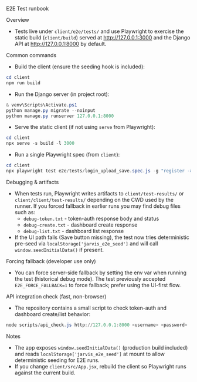 E2E Test runbook

Overview
- Tests live under `client/e2e/tests/` and use Playwright to exercise the static build (`client/build`) served at http://127.0.0.1:3000 and the Django API at http://127.0.0.1:8000 by default.

Common commands
- Build the client (ensure the seeding hook is included):

```powershell
cd client
npm run build
```

- Run the Django server (in project root):

```powershell
& venv\Scripts\Activate.ps1
python manage.py migrate --noinput
python manage.py runserver 127.0.0.1:8000
```

- Serve the static client (if not using `serve` from Playwright):

```powershell
cd client
npx serve -s build -l 3000
```

- Run a single Playwright spec (from `client`):

```powershell
cd client
npx playwright test e2e/tests/login_upload_save.spec.js -g "register -> login via API cookies -> upload -> save scenario -> server has dashboard" --workers=1 --trace=on --reporter=list
```

Debugging & artifacts
- When tests run, Playwright writes artifacts to `client/test-results/` or `client/client/test-results/` depending on the CWD used by the runner. If you forced fallback in earlier runs you may find debug files such as:
  - `debug-token.txt` - token-auth response body and status
  - `debug-create.txt` - dashboard create response
  - `debug-list.txt` - dashboard list response
- If the UI path fails (Save button missing), the test now tries deterministic pre-seed via `localStorage['jarvis_e2e_seed']` and will call `window.seedInitialData()` if present.

Forcing fallback (developer use only)
- You can force server-side fallback by setting the env var when running the test (historical debug mode). The test previously accepted `E2E_FORCE_FALLBACK=1` to force fallback; prefer using the UI-first flow.

API integration check (fast, non-browser)
- The repository contains a small script to check token-auth and dashboard create/list behavior:

```powershell
node scripts/api_check.js http://127.0.0.1:8000 <username> <password>
```

Notes
- The app exposes `window.seedInitialData()` (production build included) and reads `localStorage['jarvis_e2e_seed']` at mount to allow deterministic seeding for E2E runs.
- If you change `client/src/App.jsx`, rebuild the client so Playwright runs against the current build.
